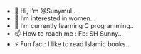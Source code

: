 - 👋 Hi, I’m @Sunymul..
- 👀 I’m interested in women...
- 🌱 I’m currently learning C programming..
- 📫 How to reach me : Fb: SH Sunny..
- ⚡ Fun fact: I like to read Islamic books...

<!---
Sunymul/Sunymul is a ✨ special ✨ repository because its `README.md` (this file) appears on your GitHub profile.
You can click the Preview link to take a look at your changes.
--->
